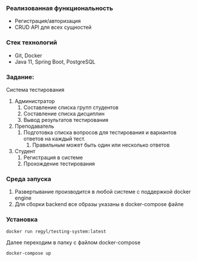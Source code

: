 ### Реализованная функциональность
- Регистрация/авторизация
- CRUD API для всех сущностей

### Стек технологий
- Git, Docker
- Java 11, Spring Boot, PostgreSQL

### Задание:
Система тестирования
1. Администратор
   1. Составление списка групп студентов
   2. Составление списка дисциплин
   3. Вывод результатов тестирования
2. Преподаватель
   1. Подготовка списка вопросов для тестирования и вариантов ответов на каждый тест.
      1. Правильным может быть один или несколько ответов
3. Студент
   1. Регистрация в системе
   2. Прохождение тестирования

### Среда запуска
1. Развертывание производится в любой системе с поддержкой docker engine 
2. Для сборки backend все образы указаны в docker-compose файле

### Установка

````
docker run regyl/testing-system:latest
````

Далее переходим в папку с файлом docker-compose

````
docker-compose up
````